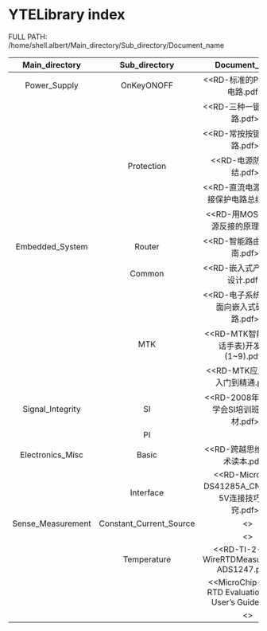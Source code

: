 # YTELibrary index
FULL PATH: /home/shell.albert/Main_directory/Sub_directory/Document_name

| Main_directory    | Sub_directory             | Document_name                                                       | Date      |
| :---:             | :---:                     | :---:                                                               | :---:     |
| Power_Supply      | OnKeyONOFF                | <<RD-标准的PMOS开关电路.pdf>>                                         | 2021/3/12 |
|                   |                           | <<RD-三种一键开关机电路.pdf>>                                          | 2021/3/12 |
|                   |                           | <<RD-常按按键开关机电路.pdf>>                                          | 2021/3/12 |
|                   | Protection                | <<RD-电源防反接小结.pdf>>                                             | 2021/3/12 |
|                   |                           | <<RD-直流电源输入防反接保护电路总结.pdf>>                                | 2021/3/12 |
|                   |                           | <<RD-用MOS管防止电源反接的原理.pdf>>                                    | 2021/3/12 |
| Embedded_System   | Router                    | <<RD-智能路由器开发指南.pdf>>                                          | 2021/3/12 |
|                   | Common                    | <<RD-嵌入式产品分析与设计.pdf>>                                        | 2021/3/12 |
|                   |                           | <<RD-电子系统设计——面向嵌入式硬件电路.pdf>>                              | 2021/4/23 |
|                   |  MTK                      | <<RD-MTK智能穿戴(电话手表)开发教程(1~9).pdf>>                           | 2021/4/20 |
|                   |                           | <<RD-MTK应用开发从入门到精通.pdf>>                                     | 2021/4/23 |
| Signal_Integrity  | SI                        | <<RD-2008年中国电子学会SI培训班内部教材.pdf>>                            | 2021/3/22 |
|                   | PI                        |                                                                     |           |
| Electronics_Misc  | Basic                     | <<RD-跨越思维-电子技术读本.pdf>>                                        | 2021/3/30 |
|                   | Interface                 | <<RD-Microchip-DS41285A_CN-3.3V与5V连接技巧与诀窍.pdf>>                | 2021/4/2 |
| Sense_Measurement | Constant_Current_Source   | <<TI-Precision Current Sources and Sinks Using Voltage.pdf.pdf>>    |          |
|                   |                           | <<BB-Current Loop Application Note.pdf>>                            |          |
|                   | Temperature               | <<RD-TI-2-3-4-WireRTDMeasurement-ADS1247.pdf>>                      | 2021/4/6 |
|                   |                           | <<MicroChip-PT100 RTD Evaluation Board User’s Guide.pdf>>           |          |
|                   |                           | <<MicroChip-Precision Temperature-Sensing With RTD Circuits.pdf>>   |          |




